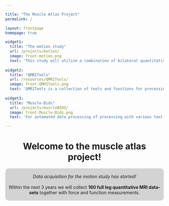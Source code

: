 ```yaml
---

title: "The Muscle Atlas Project"
permalink: /

layout: frontpage
homepage: true

widget1:
  title: "The motion study"
  url: /projects/motion/
  image: front-motion.png
  text: 'This study will utilize a combination of bilateral quantitative MRI scans of the full legs and force measurements to create a data-set of 160 healthy individuals ranging in age from 15 to 65 years.'
  
widget2:
  title: "QMRITools"
  url: /resources/QMRITools/
  image: front-QMRITools.png
  text: 'QMRITools is a collection of tools and functions for processing quantitative MRI data.The toolbox was developed mostly in the context of quantitative muscle, nerve and cardiac magnetic resonance imaging.'
  
widget3:
  title: "Muscle-Bids"
  url: /projects/muscleBIDS/
  image: front-Muscle-Bids.png
  text: 'For automated data processing of processing with various tool-boxes data management is important. For this, the muscle MRI community is developing the Muscle BIDS data structure.'

---
```


<div align="center" ><h1>Welcome to the muscle atlas project!</h1></div>

<div class="t30" align="center" style="background-color: #D3D3D3; border-radius: 10px;">
<br><em>Data acquisition for the motion study has started!</em><br><br>
Within the next 3 years we will collect <b>160 full leg quantitative MRI data-sets</b> together with force and function measurements. 
<br><br>
</div>
